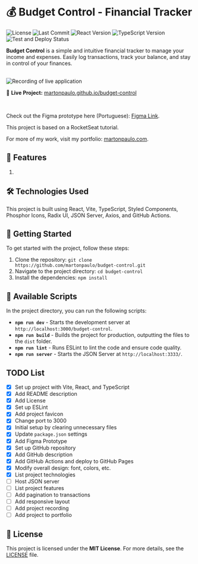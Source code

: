 # 💰 Budget Control - Financial Tracker

![License](https://img.shields.io/github/license/martonpaulo/budget-control) ![Last Commit](https://img.shields.io/github/last-commit/martonpaulo/budget-control) ![React Version](https://img.shields.io/github/package-json/dependency-version/martonpaulo/budget-control/react) ![TypeScript Version](https://img.shields.io/github/package-json/dependency-version/martonpaulo/budget-control/dev/typescript) ![Test and Deploy Status](https://github.com/martonpaulo/budget-control/actions/workflows/deploy.yml/badge.svg)

**Budget Control** is a simple and intuitive financial tracker to manage your income and expenses. Easily log transactions, track your balance, and stay in control of your finances.

<br />

<img alt="Recording of live application" src="public/uploads/recording.gif" />

🔗 **Live Project:** [martonpaulo.github.io/budget-control](https://martonpaulo.github.io/budget-control)

<br />

Check out the Figma prototype here (Portuguese): [Figma Link](https://www.figma.com/design/maWgKNWAsNcFcleGuZ5RaO/Budget-Control?node-id=0-1&t=UVyue73CYu247M8A-1).

This project is based on a RocketSeat tutorial.

For more of my work, visit my portfolio: [martonpaulo.com](https://martonpaulo.com).

## 🔧 Features

1.

## 🛠️ Technologies Used

This project is built using React, Vite, TypeScript, Styled Components, Phosphor Icons, Radix UI, JSON Server, Axios, and GitHub Actions.

## 🚀 Getting Started

To get started with the project, follow these steps:

1. Clone the repository: `git clone https://github.com/martonpaulo/budget-control.git`
2. Navigate to the project directory: `cd budget-control`
3. Install the dependencies: `npm install`

## 📜 Available Scripts

In the project directory, you can run the following scripts:

- **`npm run dev`** - Starts the development server at `http://localhost:3000/budget-control`.
- **`npm run build`** - Builds the project for production, outputting the files to the `dist` folder.
- **`npm run lint`** - Runs ESLint to lint the code and ensure code quality.
- **`npm run server`** - Starts the JSON Server at `http://localhost:3333/`.

## TODO List

- [x] Set up project with Vite, React, and TypeScript
- [x] Add README description
- [x] Add License
- [x] Set up ESLint
- [x] Add project favicon
- [x] Change port to 3000
- [x] Initial setup by clearing unnecessary files
- [x] Update `package.json` settings
- [x] Add Figma Prototype
- [x] Set up GitHub repository
- [x] Add GitHub description
- [x] Add GitHub Actions and deploy to GitHub Pages
- [x] Modify overall design: font, colors, etc.
- [x] List project technologies
- [ ] Host JSON server
- [ ] List project features
- [ ] Add pagination to transactions
- [ ] Add responsive layout
- [ ] Add project recording
- [ ] Add project to portfolio

## 📄 License

This project is licensed under the **MIT License**. For more details, see the [LICENSE](LICENSE) file.

```

```

